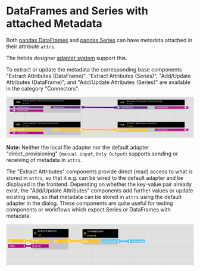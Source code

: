 # DataFrames and Series with attached Metadata

Both [pandas DataFrames](https://pandas.pydata.org/docs/reference/api/pandas.DataFrame.attrs.html) and [pandas Series](https://pandas.pydata.org/pandas-docs/version/1.0.0/reference/api/pandas.Series.attrs.html) can have metadata attached in their attribute `attrs`.

The hetida designer [adapter system](./adapter_system/generic_rest_adapters/web_service_interface.md) support this.

To extract or update the metadata the corresponding base components "Extract Attributes (DataFrame)", "Extract Attributes (Series)", "Add/Update Attributes (DataFrame)", and "Add/Update Attributes (Series)" are available in the category "Connectors".

<img src="./assets/metadata_base_components.png" height="110" width=850> 

**Note:** Neither the local file adapter nor the default adapter "direct_provisioning" (`manual input`, `Only Output`) supports sending or receiving of metadata in `attrs`.

The "Extract Attributes" components provide direct (read) access to what is stored in `attrs`, so that it e.g. can be wired to the default adapter and be displayed in the frontend.
Depending on whether the key-value pair already exist, the "Add/Update Attributes" components add further values or update existing ones, so that metadata can be stored in `attrs` using the default adapter in the dialog.
These components are quite useful for testing components or workflows which expect Series or DataFrames with metadata.

<img src="./assets/add_metadata_for_test.png" height="110" width=850> 
